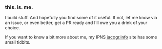 ### this. is. me.

I build stuff. And hopefully you find some of it useful. If not, let me know via an issue, or even better, get a PR ready and I'll owe you a drink of your choice.

If you want to know a bit more about me, my IPNS [jacogr.info](https://jacogr.info/) site has some small tidbits. 
